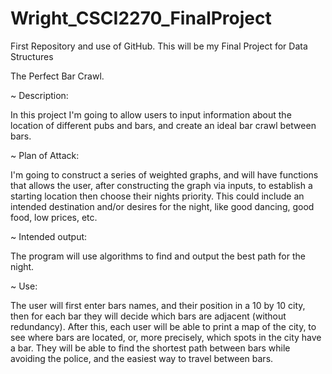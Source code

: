 # Wright_CSCI2270_FinalProject
First Repository and use of GitHub. This will be my Final Project for Data Structures


The Perfect Bar Crawl.


  ~ Description:
  
In this project I'm going to allow users to input information about the location of different pubs and bars, and create an ideal bar crawl between bars. 

  ~ Plan of Attack:

I'm going to construct a series of weighted graphs, and will have functions that allows the user, after constructing the graph via inputs, to establish a starting location then choose their nights priority. This could include an intended destination and/or desires for the night, like good dancing, good food, low prices, etc.

  ~ Intended output:
  
The program will use algorithms to find and output the best path for the night.

  ~ Use:
  
The user will first enter bars names, and their position in a 10 by 10 city, then for each bar they will decide which bars are adjacent (without redundancy). After this, each user will be able to print a map of the city, to see where bars are located, or, more precisely, which spots in the city have a bar. They will be able to find the shortest path between bars while avoiding the police, and the easiest way to travel between bars.
